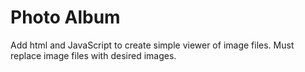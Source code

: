 # Photo Album

Add html and JavaScript to create simple viewer of image files.
Must replace image files with desired images.

